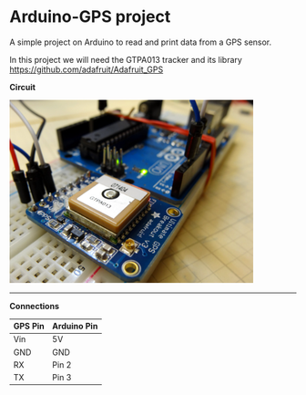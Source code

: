 # Arduino-GPS project

A simple project on Arduino to read and print data from a GPS sensor.

In this project we will need the GTPA013 tracker and its library https://github.com/adafruit/Adafruit_GPS

**Circuit**

<p alling = "center">
    <img src = "img/img1.png" width = "85%">
</p>

---

**Connections**

| **GPS Pin** | **Arduino Pin** |
| ----------- | --------------- |
| Vin         | 5V              |
| GND         | GND             |
| RX          | Pin 2           |
| TX          | Pin 3           |